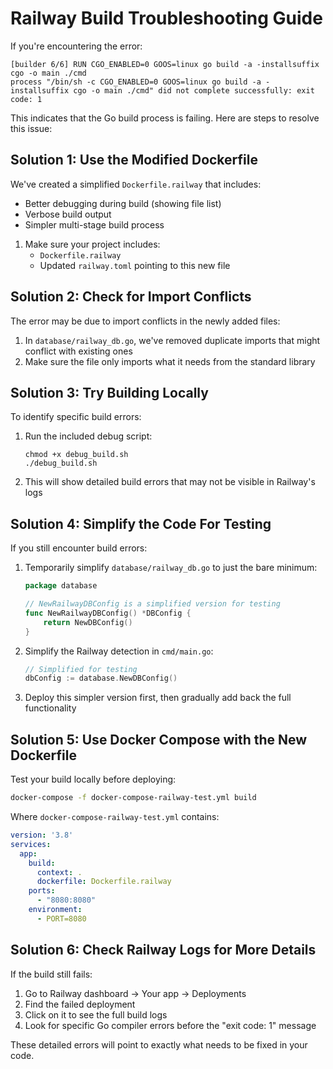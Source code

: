 # Railway Build Troubleshooting Guide

If you're encountering the error:
```
[builder 6/6] RUN CGO_ENABLED=0 GOOS=linux go build -a -installsuffix cgo -o main ./cmd
process "/bin/sh -c CGO_ENABLED=0 GOOS=linux go build -a -installsuffix cgo -o main ./cmd" did not complete successfully: exit code: 1
```

This indicates that the Go build process is failing. Here are steps to resolve this issue:

## Solution 1: Use the Modified Dockerfile

We've created a simplified `Dockerfile.railway` that includes:
- Better debugging during build (showing file list)
- Verbose build output
- Simpler multi-stage build process

1. Make sure your project includes:
   - `Dockerfile.railway`
   - Updated `railway.toml` pointing to this new file

## Solution 2: Check for Import Conflicts

The error may be due to import conflicts in the newly added files:

1. In `database/railway_db.go`, we've removed duplicate imports that might conflict with existing ones
2. Make sure the file only imports what it needs from the standard library

## Solution 3: Try Building Locally

To identify specific build errors:

1. Run the included debug script:
   ```
   chmod +x debug_build.sh
   ./debug_build.sh
   ```

2. This will show detailed build errors that may not be visible in Railway's logs

## Solution 4: Simplify the Code For Testing

If you still encounter build errors:

1. Temporarily simplify `database/railway_db.go` to just the bare minimum:
   ```go
   package database

   // NewRailwayDBConfig is a simplified version for testing
   func NewRailwayDBConfig() *DBConfig {
       return NewDBConfig()
   }
   ```

2. Simplify the Railway detection in `cmd/main.go`:
   ```go
   // Simplified for testing
   dbConfig := database.NewDBConfig()
   ```

3. Deploy this simpler version first, then gradually add back the full functionality

## Solution 5: Use Docker Compose with the New Dockerfile

Test your build locally before deploying:

```bash
docker-compose -f docker-compose-railway-test.yml build
```

Where `docker-compose-railway-test.yml` contains:

```yaml
version: '3.8'
services:
  app:
    build:
      context: .
      dockerfile: Dockerfile.railway
    ports:
      - "8080:8080"
    environment:
      - PORT=8080
```

## Solution 6: Check Railway Logs for More Details

If the build still fails:

1. Go to Railway dashboard -> Your app -> Deployments
2. Find the failed deployment
3. Click on it to see the full build logs
4. Look for specific Go compiler errors before the "exit code: 1" message

These detailed errors will point to exactly what needs to be fixed in your code. 